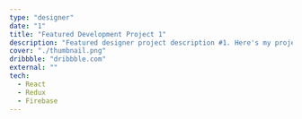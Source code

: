 ```yaml
---
type: "designer"
date: "1"
title: "Featured Development Project 1"
description: "Featured designer project description #1. Here's my project I hope you like it!"
cover: "./thumbnail.png"
dribbble: "dribbble.com"
external: ""
tech:
  - React
  - Redux
  - Firebase
---
```

